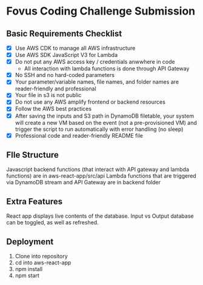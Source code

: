 
# Fovus Coding Challenge Submission

## Basic Requirements Checklist

- [x] Use AWS CDK to manage all AWS infrastructure
- [x] Use AWS SDK JavaScript V3 for Lambda
- [x] Do not put any AWS access key / credentials anwwhere in code
    - All interaction with lambda functions is done through API Gateway
- [x] No SSH and no hard-coded parameters
- [x] Your parameter/variable names, file names, and folder names are reader-friendly and professional
- [x] Your file in s3 is not public
- [x] Do not use any AWS amplify frontend or backend resources
- [x] Follow the AWS best practices
- [x] After saving the inputs and S3 path in DynamoDB filetable, your system will create a new VM based on the event (not a pre-provisioned VM) and trigger the script to run automatically with error handling (no sleep)
- [x] Professional code and reader-friendly README file

## FIle Structure
Javascript backend functions (that interact with API gateway and lambda functions) are in aws-react-app/src/api
Lambda functions that are triggered via DynamoDB stream and API Gateway are in backend folder


## Extra Features

React app displays live contents of the database. Input vs Output database can be toggled, as well as refreshed.

## Deployment

1. Clone into repository
2. cd into aws-react-app
3. npm install
4. npm start

   
